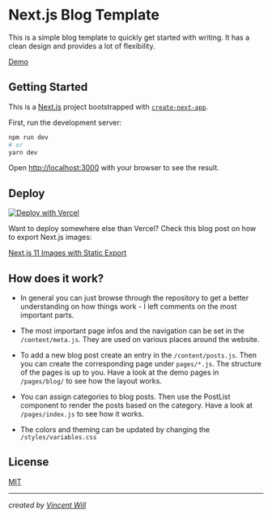 # Next.js Blog Template

This is a simple blog template to quickly get started with writing. It has a clean design and provides a lot of flexibility.

[Demo](https://wwebdev-nextjs-blog-template.vercel.app/)

## Getting Started

This is a [Next.js](https://nextjs.org/) project bootstrapped with [`create-next-app`](https://github.com/vercel/next.js/tree/canary/packages/create-next-app).

First, run the development server:

```bash
npm run dev
# or
yarn dev
```

Open [http://localhost:3000](http://localhost:3000) with your browser to see the result.

## Deploy

[![Deploy with Vercel](https://vercel.com/button)](https://vercel.com/new/clone?repository-url=https%3A%2F%2Fgithub.com%2Fwwebdev%2Fnextjs-blog-template)

Want to deploy somewhere else than Vercel? Check this blog post on how to export Next.js images:

[Next.js 11 Images with Static Export](https://maxrohde.com/2021/07/25/next-js-11-images-with-static-export/)


## How does it work?

- In general you can just browse through the repository to get a better understanding on how things work - I left comments on the most important parts.

- The most important page infos and the navigation can be set in the `/content/meta.js`. They are used on various places around the website.

- To add a new blog post create an entry in the `/content/posts.js`. Then you can create the corresponding page under `pages/*.js`. The structure of the pages is up to you. Have a look at the demo pages in `/pages/blog/` to see how the layout works.

- You can assign categories to blog posts. Then use the PostList component to render the posts based on the category. Have a look at `/pages/index.js` to see how it works.

- The colors and theming can be updated by changing the `/styles/variables.css`


## License
[MIT](https://choosealicense.com/licenses/mit/)


---


*created by [Vincent Will](https://twitter.com/wweb_dev)*
